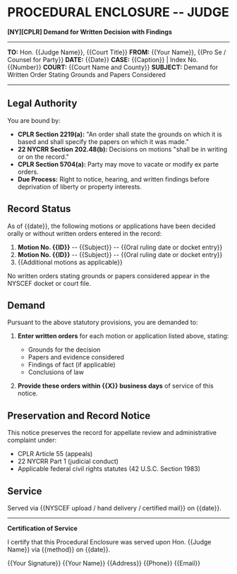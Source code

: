 # PROCEDURAL ENCLOSURE -- JUDGE

**[NY][CPLR] Demand for Written Decision with Findings**

---

**TO:** Hon. {{Judge Name}}, {{Court Title}}
**FROM:** {{Your Name}}, {{Pro Se / Counsel for Party}}
**DATE:** {{Date}}
**CASE:** {{Caption}} | Index No. {{Number}}
**COURT:** {{Court Name and County}}
**SUBJECT:** Demand for Written Order Stating Grounds and Papers Considered

---

## Legal Authority

You are bound by:

- **CPLR Section 2219(a):** "An order shall state the grounds on which it is based and shall specify the papers on which it was made."
- **22 NYCRR Section 202.48(b):** Decisions on motions "shall be in writing or on the record."
- **CPLR Section 5704(a):** Party may move to vacate or modify ex parte orders.
- **Due Process:** Right to notice, hearing, and written findings before deprivation of liberty or property interests.

## Record Status

As of {{date}}, the following motions or applications have been decided orally or without written orders entered in the record:

1. **Motion No. {{ID}}** -- {{Subject}} -- {{Oral ruling date or docket entry}}
2. **Motion No. {{ID}}** -- {{Subject}} -- {{Oral ruling date or docket entry}}
3. {{Additional motions as applicable}}

No written orders stating grounds or papers considered appear in the NYSCEF docket or court file.

## Demand

Pursuant to the above statutory provisions, you are demanded to:

1. **Enter written orders** for each motion or application listed above, stating:
   - Grounds for the decision
   - Papers and evidence considered
   - Findings of fact (if applicable)
   - Conclusions of law

2. **Provide these orders within {{X}} business days** of service of this notice.

## Preservation and Record Notice

This notice preserves the record for appellate review and administrative complaint under:

- CPLR Article 55 (appeals)
- 22 NYCRR Part 1 (judicial conduct)
- Applicable federal civil rights statutes (42 U.S.C. Section 1983)

## Service

Served via {{NYSCEF upload / hand delivery / certified mail}} on {{date}}.

---

**Certification of Service**

I certify that this Procedural Enclosure was served upon Hon. {{Judge Name}} via {{method}} on {{date}}.

{{Your Signature}}
{{Your Name}}
{{Address}}
{{Phone}}
{{Email}}
